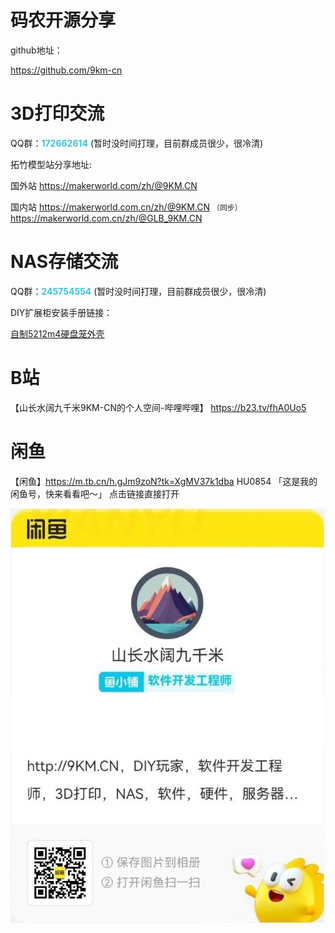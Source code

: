 
# 码农开源分享

github地址：

<https://github.com/9km-cn>

# 3D打印交流

QQ群：<b style="color:#3ec1d3">172662614</b>   (暂时没时间打理，目前群成员很少，很冷清)

拓竹模型站分享地址:

国外站 <https://makerworld.com/zh/@9KM.CN>

国内站 <https://makerworld.com.cn/zh/@9KM.CN>   `（同步）` <https://makerworld.com.cn/zh/@GLB_9KM.CN>

# NAS存储交流

QQ群：<b style="color:#3ec1d3">245754554</b>   (暂时没时间打理，目前群成员很少，很冷清)

DIY扩展柜安装手册链接：

[自制5212m4硬盘笼外壳](https://github.com/9km-cn/diy_docs/releases/download/0.1/5212m4_diy_case_setup.pdf)


# B站

【山长水阔九千米9KM-CN的个人空间-哔哩哔哩】 https://b23.tv/fhA0Uo5

# 闲鱼

【闲鱼】https://m.tb.cn/h.gJm9zoN?tk=XgMV37k1dba HU0854 「这是我的闲鱼号，快来看看吧～」
点击链接直接打开

![闲鱼](./docs/imgs/xian_yu_9km.cn.jpg)
